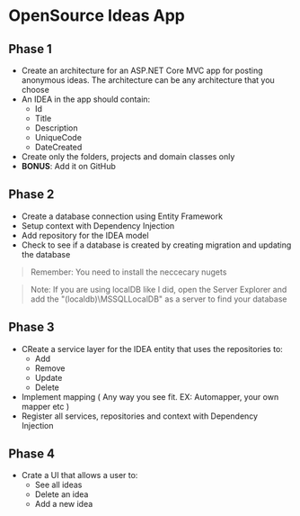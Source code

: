 # OpenSource Ideas App

## Phase 1
* Create an architecture for an ASP.NET Core MVC app for posting anonymous ideas. The architecture can be any architecture that you choose
* An IDEA in the app should contain:
  * Id
  * Title
  * Description
  * UniqueCode
  * DateCreated
* Create only the folders, projects and domain classes only
* **BONUS**: Add it on GitHub

## Phase 2
* Create a database connection using Entity Framework
* Setup context with Dependency Injection
* Add repository for the IDEA model
* Check to see if a database is created by creating migration and updating the database
> Remember: You need to install the neccecary nugets

> Note: If you are using localDB like I did, open the Server Explorer and add the "(localdb)\MSSQLLocalDB" as a server to find your database

## Phase 3
* CReate a service layer for the IDEA entity that uses the repositories to:
  * Add
  * Remove
  * Update
  * Delete 
* Implement mapping ( Any way you see fit. EX: Automapper, your own mapper etc )
* Register all services, repositories and context with Dependency Injection

## Phase 4
* Crate a UI that allows a user to:
  * See all ideas
  * Delete an idea
  * Add a new idea
